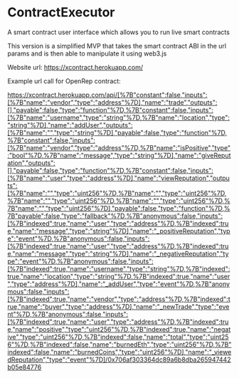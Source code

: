 # ContractExecutor
A smart contract user interface which allows you to run live smart contracts

This version is a simplified MVP that takes the smart contract ABI in the url params and is then able to manipulate
it using web3.js

Website url: https://xcontract.herokuapp.com/

Example url call for OpenRep contract: 

https://xcontract.herokuapp.com/api/[%7B"constant":false,"inputs":[%7B"name":"vendor","type":"address"%7D],"name":"trade","outputs":[],"payable":false,"type":"function"%7D,%7B"constant":false,"inputs":[%7B"name":"username","type":"string"%7D,%7B"name":"location","type":"string"%7D],"name":"addUser","outputs":[%7B"name":"","type":"string"%7D],"payable":false,"type":"function"%7D,%7B"constant":false,"inputs":[%7B"name":"vendor","type":"address"%7D,%7B"name":"isPositive","type":"bool"%7D,%7B"name":"message","type":"string"%7D],"name":"giveReputation","outputs":[],"payable":false,"type":"function"%7D,%7B"constant":false,"inputs":[%7B"name":"user","type":"address"%7D],"name":"viewReputation","outputs":[%7B"name":"","type":"uint256"%7D,%7B"name":"","type":"uint256"%7D,%7B"name":"","type":"uint256"%7D,%7B"name":"","type":"uint256"%7D,%7B"name":"","type":"uint256"%7D],"payable":false,"type":"function"%7D,%7B"payable":false,"type":"fallback"%7D,%7B"anonymous":false,"inputs":[%7B"indexed":true,"name":"user","type":"address"%7D,%7B"indexed":true,"name":"message","type":"string"%7D],"name":"_positiveReputation","type":"event"%7D,%7B"anonymous":false,"inputs":[%7B"indexed":true,"name":"user","type":"address"%7D,%7B"indexed":true,"name":"message","type":"string"%7D],"name":"_negativeReputation","type":"event"%7D,%7B"anonymous":false,"inputs":[%7B"indexed":true,"name":"username","type":"string"%7D,%7B"indexed":true,"name":"location","type":"string"%7D,%7B"indexed":true,"name":"user","type":"address"%7D],"name":"_addUser","type":"event"%7D,%7B"anonymous":false,"inputs":[%7B"indexed":true,"name":"vendor","type":"address"%7D,%7B"indexed":true,"name":"buyer","type":"address"%7D],"name":"_newTrade","type":"event"%7D,%7B"anonymous":false,"inputs":[%7B"indexed":true,"name":"user","type":"address"%7D,%7B"indexed":true,"name":"positive","type":"uint256"%7D,%7B"indexed":true,"name":"negative","type":"uint256"%7D,%7B"indexed":false,"name":"total","type":"uint256"%7D,%7B"indexed":false,"name":"burnedEth","type":"uint256"%7D,%7B"indexed":false,"name":"burnedCoins","type":"uint256"%7D],"name":"_viewedReputation","type":"event"%7D]/0x706af303364dc89a6b8dba265947442b05e84776


